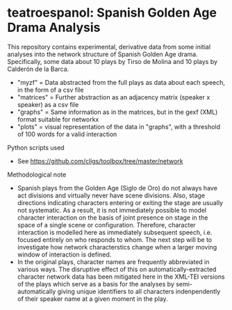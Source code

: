 # teatroespanol: Spanish Golden Age Drama Analysis

This repository contains experimental, derivative data from some initial analyses into the network structure of Spanish Golden Age drama. Specifically, some data about 10 plays by Tirso de Molina and 10 plays by Calderón de la Barca. 

* "myzf" = Data abstracted from the full plays as data about each speech, in the form of a csv file
* "matrices" = Further abstraction as an adjacency matrix (speaker x speaker) as a csv file
* "graphs" = Same information as in the matrices, but in the gexf (XML) format suitable for networkx
* "plots" = visual representation of the data in "graphs", with a threshold of 100 words for a valid interaction

Python scripts used

* See <https://github.com/cligs/toolbox/tree/master/network>

Methodological note

* Spanish plays from the Golden Age (Siglo de Oro) do not always have act divisions and virtually never have scene divisions. Also, stage directions indicating characters entering or exiting the stage are usually not systematic. As a result, it is not immediately possible to model character interaction on the basis of joint presence on stage in the space of a single scene or configuration. Therefore, character interaction is modelled here as immediately subsequent speech, i.e. focused entirely on who responds to whom. The next step will be to investigate how network characterstics change when a larger moving window of interaction is defined.
* In the original plays, character names are frequently abbreviated in various ways. The disruptive effect of this on automatically-extracted character network data has been mitigated here in the XML-TEI versions of the plays which serve as a basis for the analyses by semi-automatically giving unique identifiers to all characters indenpendently of their speaker name at a given moment in the play. 

